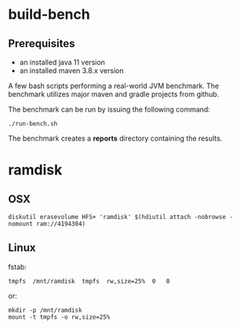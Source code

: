 # build-bench

## Prerequisites
- an installed java 11 version
- an installed maven 3.8.x version

A few bash scripts performing a real-world JVM benchmark. The benchmark utilizes major maven and gradle projects from github.

The benchmark can be run by issuing the following command:
```
./run-bench.sh
```

The benchmark creates a **reports** directory containing the results.

# ramdisk
## OSX
```
diskutil erasevolume HFS+ 'ramdisk' $(hdiutil attach -nobrowse -nomount ram://4194304)
```

## Linux

fstab:
```
tmpfs  /mnt/ramdisk  tmpfs  rw,size=25%  0   0
```

or:
```
mkdir -p /mnt/ramdisk
mount -t tmpfs -o rw,size=25%
```
